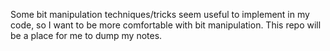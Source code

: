 Some bit manipulation techniques/tricks seem useful to implement in my code, so I want to be more comfortable with bit manipulation. This repo will be a place for me to dump my notes.

